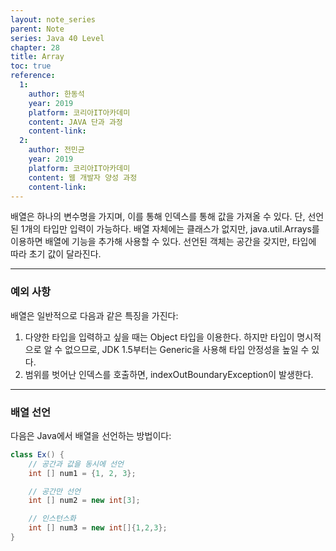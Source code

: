 ```yaml
---
layout: note_series
parent: Note
series: Java 40 Level
chapter: 28
title: Array
toc: true
reference:
  1:
    author: 한동석
    year: 2019
    platform: 코리아IT아카데미
    content: JAVA 단과 과정
    content-link:
  2:
    author: 전민균
    year: 2019
    platform: 코리아IT아카데미
    content: 웹 개발자 양성 과정
    content-link: 
---
```


배열은 하나의 변수명을 가지며, 이를 통해 인덱스를 통해 값을 가져올 수 있다. 단, 선언된 1개의 타입만 입력이 가능하다. 배열 자체에는 클래스가 없지만, java.util.Arrays를 이용하면 배열에 기능을 추가해 사용할 수 있다. 선언된 객체는 공간을 갖지만, 타입에 따라 초기 값이 달라진다.

---

### 예외 사항

배열은 일반적으로 다음과 같은 특징을 가진다:

1. 다양한 타입을 입력하고 싶을 때는 Object 타입을 이용한다. 하지만 타입이 명시적으로 알 수 없으므로, JDK 1.5부터는 Generic을 사용해 타입 안정성을 높일 수 있다.
2. 범위를 벗어난 인덱스를 호출하면, indexOutBoundaryException이 발생한다.

---

### 배열 선언

다음은 Java에서 배열을 선언하는 방법이다:

```java
class Ex() {
    // 공간과 값을 동시에 선언
    int [] num1 = {1, 2, 3};

    // 공간만 선언
    int [] num2 = new int[3];

    // 인스턴스화
    int [] num3 = new int[]{1,2,3};
}
```